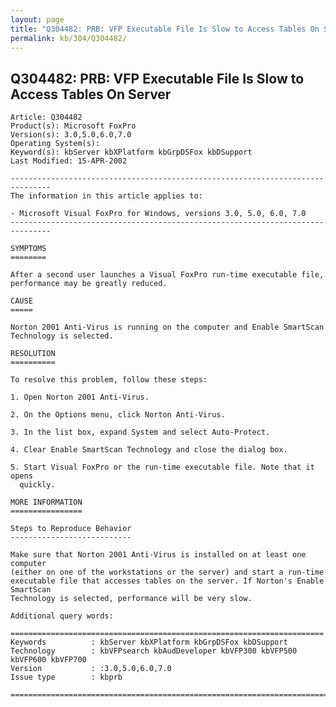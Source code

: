 ```yaml
---
layout: page
title: "Q304482: PRB: VFP Executable File Is Slow to Access Tables On Server"
permalink: kb/304/Q304482/
---
```


## Q304482: PRB: VFP Executable File Is Slow to Access Tables On Server

	Article: Q304482
	Product(s): Microsoft FoxPro
	Version(s): 3.0,5.0,6.0,7.0
	Operating System(s): 
	Keyword(s): kbServer kbXPlatform kbGrpDSFox kbDSupport
	Last Modified: 15-APR-2002
	
	-------------------------------------------------------------------------------
	The information in this article applies to:
	
	- Microsoft Visual FoxPro for Windows, versions 3.0, 5.0, 6.0, 7.0 
	-------------------------------------------------------------------------------
	
	SYMPTOMS
	========
	
	After a second user launches a Visual FoxPro run-time executable file,
	performance may be greatly reduced.
	
	CAUSE
	=====
	
	Norton 2001 Anti-Virus is running on the computer and Enable SmartScan
	Technology is selected.
	
	RESOLUTION
	==========
	
	To resolve this problem, follow these steps:
	
	1. Open Norton 2001 Anti-Virus.
	
	2. On the Options menu, click Norton Anti-Virus.
	
	3. In the list box, expand System and select Auto-Protect.
	
	4. Clear Enable SmartScan Technology and close the dialog box.
	
	5. Start Visual FoxPro or the run-time executable file. Note that it opens
	  quickly.
	
	MORE INFORMATION
	================
	
	Steps to Reproduce Behavior
	---------------------------
	
	Make sure that Norton 2001 Anti-Virus is installed on at least one computer
	(either on one of the workstations or the server) and start a run-time
	executable file that accesses tables on the server. If Norton's Enable SmartScan
	Technology is selected, performance will be very slow.
	
	Additional query words:
	
	======================================================================
	Keywords          : kbServer kbXPlatform kbGrpDSFox kbDSupport 
	Technology        : kbVFPsearch kbAudDeveloper kbVFP300 kbVFP500 kbVFP600 kbVFP700
	Version           : :3.0,5.0,6.0,7.0
	Issue type        : kbprb
	
	=============================================================================
	
